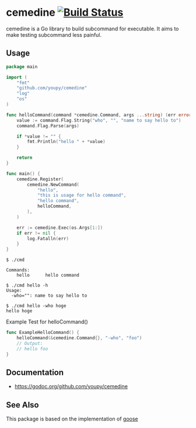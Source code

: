# cemedine [![Build Status](https://travis-ci.org/youpy/cemedine.png?branch=master)](https://travis-ci.org/youpy/cemedine)

cemedine is a Go library to build subcommand for executable.
It aims to make testing subcommand less painful.

## Usage

```go
package main

import (
    "fmt"
    "github.com/youpy/cemedine"
    "log"
    "os"
)

func helloCommand(command *cemedine.Command, args ...string) (err error) {
    value := command.Flag.String("who", "", "name to say hello to")
    command.Flag.Parse(args)

	if *value != "" {
		fmt.Println("hello " + *value)
	}

	return
}

func main() {
    cemedine.Register(
        cemedine.NewCommand(
            "hello",
            "this is usage for hello command",
            "hello command",
            helloCommand,
        ),
    )

	err := cemedine.Exec(os.Args[1:])
	if err != nil {
		log.Fatalln(err)
	}
}
```

```
$ ./cmd

Commands:
    hello      hello command
```

```
$ ./cmd hello -h
Usage:
  -who="": name to say hello to
```

```
$ ./cmd hello -who hoge
hello hoge
```

Example Test for helloCommand()

```go
func ExampleHelloCommand() {
    helloCommand(&cemedine.Command{}, "-who", "foo")
    // Output:
    // hello foo
}
```

## Documentation

- https://godoc.org/github.com/youpy/cemedine

## See Also

This package is based on the implementation of [goose](https://bitbucket.org/liamstask/goose/src/a9882a2ed799e698d21706769cd8db004ed68f79/cmd/goose/?at=master)

